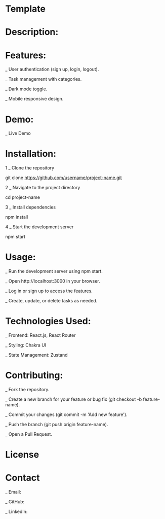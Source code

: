 # Template

# Description:

# Features:
  _ User authentication (sign up, login, logout).

  _ Task management with categories.

  _ Dark mode toggle.

  _ Mobile responsive design.

# Demo:
  _ Live Demo

# Installation:
   1 _ Clone the repository

   git clone https://github.com/username/project-name.git

   2 _  Navigate to the project directory

   cd project-name

   3 _  Install dependencies

   npm install

   4 _  Start the development server

   npm start

# Usage:
   _ Run the development server using npm start.

   _ Open http://localhost:3000 in your browser.

   _ Log in or sign up to access the features.

   _ Create, update, or delete tasks as needed.

# Technologies Used:
   _ Frontend: React.js, React Router

   _ Styling: Chakra UI

   _ State Management: Zustand

# Contributing:
   _ Fork the repository.

   _ Create a new branch for your feature or bug fix (git checkout -b feature-name).

   _ Commit your changes (git commit -m 'Add new feature').

   _ Push the branch (git push origin feature-name).

   _ Open a Pull Request.

# License

# Contact
   _ Email:

   _ GitHub:
   
   _ LinkedIn: